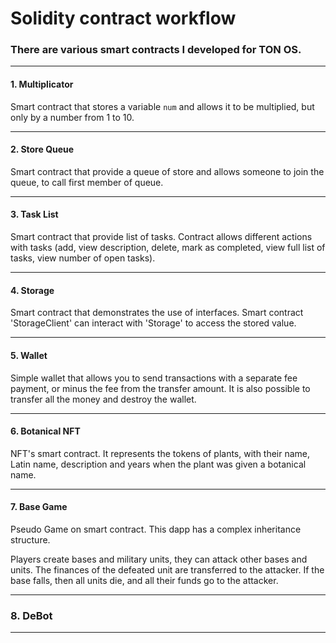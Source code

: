 # Solidity contract workflow
### There are various smart contracts I developed for TON OS.

------------
#### 1. Multiplicator
Smart contract that stores a variable `num` and allows it to be multiplied, but only by a number from 1 to 10.

------------
#### 2. Store Queue

Smart contract that provide a queue of store and allows someone to join the queue, to call first member of queue.

------------
#### 3. Task List

Smart contract that provide list of tasks. Contract allows different actions with tasks (add, view description, delete, mark as completed, view full list of tasks, view number of open tasks).

------------
#### 4. Storage

Smart contract that demonstrates the use of interfaces. Smart contract 'StorageClient' can interact with 'Storage' to access the stored value.

------------
#### 5. Wallet

Simple wallet that allows you to send transactions with a separate fee payment, or minus the fee from the transfer amount. It is also possible to transfer all the money and destroy the wallet.

------------
#### 6. Botanical NFT

NFT's smart contract. It represents the tokens of plants, with their name, Latin name, description and years when the plant was given a botanical name.

------------
#### 7. Base Game

Pseudo Game on smart contract. This dapp has a complex inheritance structure.

Players create bases and military units, they can attack other bases and units. The finances of the defeated unit are transferred to the attacker. If the base falls, then all units die, and all their funds go to the attacker.

------------
### 8. DeBot

------------